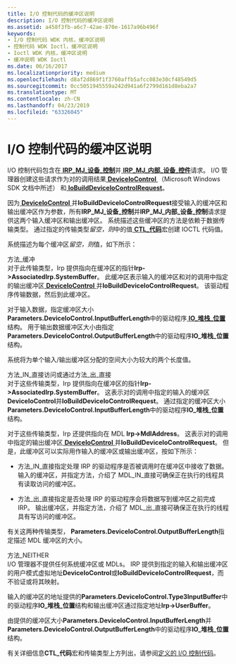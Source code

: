 ```yaml
---
title: I/O 控制代码的缓冲区说明
description: I/O 控制代码的缓冲区说明
ms.assetid: a458f3fb-a6c7-42ae-870e-1617a96b496f
keywords:
- I/O 控制代码 WDK 内核，缓冲区说明
- 控制代码 WDK Ioctl，缓冲区说明
- Ioctl WDK 内核，缓冲区说明
- 缓冲说明 WDK Ioctl
ms.date: 06/16/2017
ms.localizationpriority: medium
ms.openlocfilehash: d8af2d869f1f3760affb5afcc083e30cf48549d5
ms.sourcegitcommit: 0cc5051945559a242d941a6f2799d161d8eba2a7
ms.translationtype: MT
ms.contentlocale: zh-CN
ms.lasthandoff: 04/23/2019
ms.locfileid: "63326045"
---
```

# <a name="buffer-descriptions-for-io-control-codes"></a>I/O 控制代码的缓冲区说明





I/O 控制代码包含在[ **IRP\_MJ\_设备\_控制**](https://msdn.microsoft.com/library/windows/hardware/ff550744)并[ **IRP\_MJ\_内部\_设备\_控件**](https://msdn.microsoft.com/library/windows/hardware/ff550766)请求。 I/O 管理器创建这些请求作为对的调用结果[ **DeviceIoControl** ](https://msdn.microsoft.com/library/windows/desktop/aa363216) （Microsoft Windows SDK 文档中所述） 和[ **IoBuildDeviceIoControlRequest**](https://msdn.microsoft.com/library/windows/hardware/ff548318)。

因为[ **DeviceIoControl** ](https://msdn.microsoft.com/library/windows/desktop/aa363216)并**IoBuildDeviceIoControlRequest**接受输入的缓冲区和输出缓冲区作为参数，所有**IRP\_MJ\_设备\_控制**并**IRP\_MJ\_内部\_设备\_控制**请求提供这两个输入缓冲区和输出缓冲区。 系统描述这些缓冲区的方法是依赖于数据传输类型。 通过指定的传输类型*留空，则*中的值[ **CTL\_代码**](defining-i-o-control-codes.md)宏创建 IOCTL 代码值。

系统描述为每个缓冲区*留空，则*值，如下所示：

<a href="" id="method-buffered"></a>方法\_缓冲  
对于此传输类型，Irp 提供指向在缓冲区的指针**Irp-&gt;AssociatedIrp.SystemBuffer**。 此缓冲区表示输入的缓冲区和对的调用中指定的输出缓冲区[ **DeviceIoControl** ](https://msdn.microsoft.com/library/windows/desktop/aa363216)并**IoBuildDeviceIoControlRequest**。 该驱动程序传输数据，然后到此缓冲区。

对于输入数据，指定缓冲区大小**Parameters.DeviceIoControl.InputBufferLength**中的驱动程序[ **IO\_堆栈\_位置**](https://msdn.microsoft.com/library/windows/hardware/ff550659)结构。 用于输出数据缓冲区大小由指定**Parameters.DeviceIoControl.OutputBufferLength**中的驱动程序**IO\_堆栈\_位置**结构。

系统将为单个输入/输出缓冲区分配的空间大小为较大的两个长度值。

<a href="" id="method-in-direct-or-method-out-direct"></a>方法\_IN\_直接访问或通过方法\_出\_直接  
对于这些传输类型，Irp 提供指向在缓冲区的指针**Irp-&gt;AssociatedIrp.SystemBuffer**。 这表示对的调用中指定的输入的缓冲区**DeviceIoControl**并**IoBuildDeviceIoControlRequest**。 通过指定的缓冲区大小**Parameters.DeviceIoControl.InputBufferLength**中的驱动程序**IO\_堆栈\_位置**结构。

对于这些传输类型，Irp 还提供指向在 MDL **Irp-&gt;MdlAddress**。 这表示对的调用中指定的输出缓冲区[ **DeviceIoControl** ](https://msdn.microsoft.com/library/windows/desktop/aa363216)并**IoBuildDeviceIoControlRequest**。 但是，此缓冲区可以实际用作输入的缓冲区或输出缓冲区，按如下所示：

-   方法\_IN\_直接指定处理 IRP 的驱动程序是否被调用时在缓冲区中接收了数据。 输入的缓冲区，并指定方法，介绍了 MDL\_IN\_直接可确保正在执行的线程具有读取访问的缓冲区。

-   方法\_出\_直接指定是否处理 IRP 的驱动程序会将数据写到缓冲区之前完成 IRP。 输出缓冲区，并指定方法，介绍了 MDL\_出\_直接可确保正在执行的线程具有写访问的缓冲区。

有关这两种传输类型， **Parameters.DeviceIoControl.OutputBufferLength**指定描述 MDL 缓冲区的大小。

<a href="" id="method-neither"></a>方法\_NEITHER  
I/O 管理器不提供任何系统缓冲区或 MDLs。 IRP 提供到指定的输入和输出缓冲区的用户模式虚拟地址**DeviceIoControl**或**IoBuildDeviceIoControlRequest**，而不验证或将其映射。

输入的缓冲区的地址提供的**Parameters.DeviceIoControl.Type3InputBuffer**中的驱动程序**IO\_堆栈\_位置**结构和输出缓冲区通过指定地址**Irp-&gt;UserBuffer**。

由提供的缓冲区大小**Parameters.DeviceIoControl.InputBufferLength**并**Parameters.DeviceIoControl.OutputBufferLength**中的驱动程序**IO\_堆栈\_位置**结构。

有关详细信息**CTL\_代码**宏和传输类型上方列出，请参阅[定义的 I/O 控制代码](defining-i-o-control-codes.md)。

 

 




